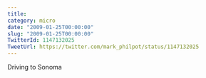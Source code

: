 ```yaml
---
title: 
category: micro
date: "2009-01-25T00:00:00"
slug: "2009-01-25T00:00:00"
TwitterId: 1147132025
TweetUrl: https://twitter.com/mark_philpot/status/1147132025
---
```


Driving to Sonoma
